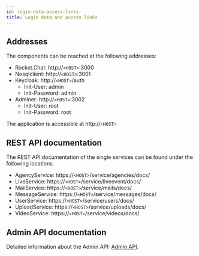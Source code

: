 ```yaml
---
id: login-data-access-links
title: Login data and access links
---
```

## Addresses
The components can be reached at the following addresses:

* Rocket.Chat: http://`<HOST>`:3000
* Nosqlclient: http://`<HOST>`:3001
* Keycloak: http://`<HOST>`/auth
    * Init-User: admin
    * Init-Password: admin
* Adminer: http://`<HOST>`:3002
    * Init-User: root
    * Init-Password: root

The application is accessible at http://`<HOST>`

## REST API documentation
The REST API documentation of the single services can be found under the following locations.

* AgencyService: https://`<HOST>`/service/agencies/docs/
* LiveService: https://`<HOST>`/service/liveevent/docs/
* MailService: https://`<HOST>`/service/mails/docs/
* MessageService: https://`<HOST>`/service/messages/docs/
* UserService: https://`<HOST>`/service/users/docs/
* UploadService: https://`<HOST>`/service/uploads/docs/
* VideoService: https://`<HOST>`/service/videos/docs/

## Admin API documentation
Detailed information about the Admin API: [Admin API](../backend/admin-api.md).